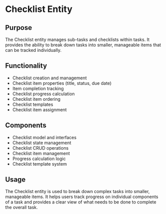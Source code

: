 # Checklist Entity

## Purpose

The Checklist entity manages sub-tasks and checklists within tasks. It provides the ability to break down tasks into smaller, manageable items that can be tracked individually.

## Functionality

- Checklist creation and management
- Checklist item properties (title, status, due date)
- Item completion tracking
- Checklist progress calculation
- Checklist item ordering
- Checklist templates
- Checklist item assignment

## Components

- Checklist model and interfaces
- Checklist state management
- Checklist CRUD operations
- Checklist item management
- Progress calculation logic
- Checklist template system

## Usage

The Checklist entity is used to break down complex tasks into smaller, manageable items. It helps users track progress on individual components of a task and provides a clear view of what needs to be done to complete the overall task.
